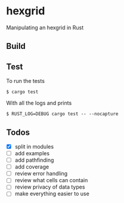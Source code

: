 # hexgrid

Manipulating an hexgrid in Rust

## Build

## Test
To run the tests
```
$ cargo test 
```

With all the logs and prints
```
$ RUST_LOG=DEBUG cargo test -- --nocapture
```

## Todos
* [x] split in modules
* [ ] add examples
* [ ] add pathfinding
* [ ] add coverage
* [ ] review error handling
* [ ] review what cells can contain
* [ ] review privacy of data types
* [ ] make everything easier to use